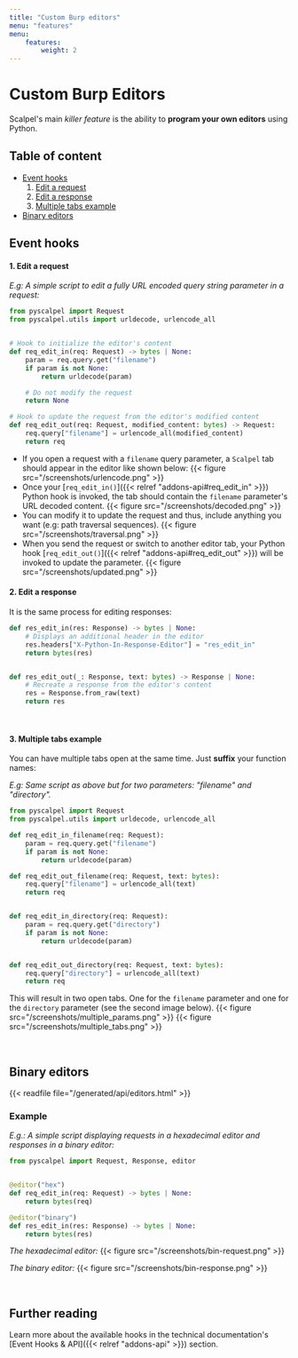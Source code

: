 ```yaml
---
title: "Custom Burp editors"
menu: "features"
menu:
    features:
        weight: 2
---
```


# Custom Burp Editors

Scalpel's main _killer feature_ is the ability to **program your own editors** using Python.

## Table of content

-   [Event hooks](#event-hooks)
    1. [Edit a request](#1-edit-a-request)
    2. [Edit a response](#1-edit-a-response)
    3. [Multiple tabs example](#3-multiple-tabs-example)
-   [Binary editors](#binary-editors)

## Event hooks

#### 1. Edit a request

_E.g: A simple script to edit a fully URL encoded query string parameter in a request:_

```python
from pyscalpel import Request
from pyscalpel.utils import urldecode, urlencode_all


# Hook to initialize the editor's content
def req_edit_in(req: Request) -> bytes | None:
    param = req.query.get("filename")
    if param is not None:
        return urldecode(param)

    # Do not modify the request
    return None

# Hook to update the request from the editor's modified content
def req_edit_out(req: Request, modified_content: bytes) -> Request:
    req.query["filename"] = urlencode_all(modified_content)
    return req
```

-   If you open a request with a `filename` query parameter, a `Scalpel` tab should appear in the editor like shown below: {{< figure src="/screenshots/urlencode.png" >}}
-   Once your [`req_edit_in()`]({{< relref "addons-api#req_edit_in" >}}) Python hook is invoked, the tab should contain the `filename` parameter's URL decoded content. {{< figure src="/screenshots/decoded.png" >}}
-   You can modify it to update the request and thus, include anything you want (e.g: path traversal sequences). {{< figure src="/screenshots/traversal.png" >}}
-   When you send the request or switch to another editor tab, your Python hook [`req_edit_out()`]({{< relref "addons-api#req_edit_out" >}}) will be invoked to update the parameter. {{< figure src="/screenshots/updated.png" >}}


#### 2. Edit a response

It is the same process for editing responses:
```py
def res_edit_in(res: Response) -> bytes | None:
    # Displays an additional header in the editor
    res.headers["X-Python-In-Response-Editor"] = "res_edit_in"
    return bytes(res)


def res_edit_out(_: Response, text: bytes) -> Response | None:
    # Recreate a response from the editor's content
    res = Response.from_raw(text)
    return res
```

<br>

#### 3. Multiple tabs example

You can have multiple tabs open at the same time. Just **suffix** your function names:

_E.g: Same script as above but for two parameters: "filename" and "directory"._

```python
from pyscalpel import Request
from pyscalpel.utils import urldecode, urlencode_all

def req_edit_in_filename(req: Request):
    param = req.query.get("filename")
    if param is not None:
        return urldecode(param)

def req_edit_out_filename(req: Request, text: bytes):
    req.query["filename"] = urlencode_all(text)
    return req


def req_edit_in_directory(req: Request):
    param = req.query.get("directory")
    if param is not None:
        return urldecode(param)


def req_edit_out_directory(req: Request, text: bytes):
    req.query["directory"] = urlencode_all(text)
    return req
```

This will result in two open tabs. One for the `filename` parameter and one for the `directory` parameter (see the second image below).
{{< figure src="/screenshots/multiple_params.png" >}}
{{< figure src="/screenshots/multiple_tabs.png" >}}

<br>

## Binary editors

{{< readfile file="/generated/api/editors.html" >}}


### Example
_E.g.:  A simple script displaying requests in a hexadecimal editor and responses in a binary editor:_
```py
from pyscalpel import Request, Response, editor


@editor("hex")
def req_edit_in(req: Request) -> bytes | None:
    return bytes(req)

@editor("binary")
def res_edit_in(res: Response) -> bytes | None:
    return bytes(res)
```
_The hexadecimal editor:_
{{< figure src="/screenshots/bin-request.png" >}}

_The binary editor:_
{{< figure src="/screenshots/bin-response.png" >}}

<br>

## Further reading

Learn more about the available hooks in the technical documentation's [Event Hooks & API]({{< relref "addons-api" >}}) section.
